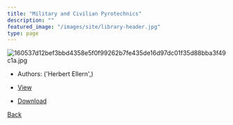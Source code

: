 ```yaml
---
title: "Military and Civilian Pyrotechnics"
description: ""
featured_image: "/images/site/library-header.jpg"
type: page
---
```


![160537d12bef3bbd4358e5f0f99262b7fe435de16d97dc01f35d88bba3f49c1a.jpg](https://drive.google.com/uc?export=view&id=1Vn5M-P6zWtWNDrGCVSGntiyU4qNclP9y)
* Authors: ('Herbert Ellern',)
* <a href="https://drive.google.com/uc?export=view&id=1UM_A2FxHYf4IVY-nHy18gfHqbh5Gw1X3" target="_blank">View</a>

* [Download](https://drive.google.com/uc?export=download&id=1UM_A2FxHYf4IVY-nHy18gfHqbh5Gw1X3)

[Back](/library/)
